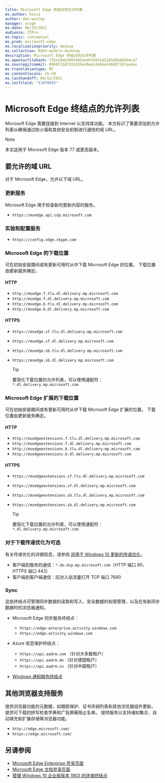```yaml
---
title: Microsoft Edge 终结点的允许列表
ms.author: kvice
author: dan-wesley
manager: srugh
ms.date: 06/29/2021
audience: ITPro
ms.topic: conceptual
ms.prod: microsoft-edge
ms.localizationpriority: medium
ms.collection: M365-modern-desktop
description: Microsoft Edge 终结点的允许列表
ms.openlocfilehash: 735e18e63095405dad4fdd51d51654956b564ca7
ms.sourcegitcommit: 8968f3107291935ed9adc84bba348d5f187eadae
ms.translationtype: MT
ms.contentlocale: zh-CN
ms.lasthandoff: 09/12/2021
ms.locfileid: "11979035"
---
```

# <a name="allow-list-for-microsoft-edge-endpoints"></a>Microsoft Edge 终结点的允许列表

Microsoft Edge 需要连接到 Internet 以支持其功能。 本文标识了需要添加到允许列表以确保通过防火墙和其他安全机制进行通信的域 URL。

> [!NOTE]
> 本文适用于 Microsoft Edge 版本 77 或更高版本。

## <a name="domain-urls-to-allow"></a>要允许的域 URL

对于 Microsoft Edge，允许以下域 URL。

### <a name="update-service"></a>更新服务

Microsoft Edge 用于检查新的更新内容的服务。

- `https://msedge.api.cdp.microsoft.com`

### <a name="experimentation-and-configuration-service"></a>实验和配置服务

- `https://config.edge.skype.com`

### <a name="download-locations-for-microsoft-edge"></a>Microsoft Edge 的下载位置

可在初始安装期间或有更新可用时从中下载 Microsoft Edge 的位置。 下载位置由更新服务确定。

#### <a name="http"></a>HTTP

- `http://msedge.f.tlu.dl.delivery.mp.microsoft.com`
- `http://msedge.f.dl.delivery.mp.microsoft.com`
- `http://msedge.b.tlu.dl.delivery.mp.microsoft.com`
- `http://msedge.b.dl.delivery.mp.microsoft.com`

#### <a name="https"></a>HTTPS

- `https://msedge.sf.tlu.dl.delivery.mp.microsoft.com`
- `https://msedge.sf.dl.delivery.mp.microsoft.com`
- `https://msedge.sb.tlu.dl.delivery.mp.microsoft.com`
- `https://msedge.sb.dl.delivery.mp.microsoft.com`

  > [!TIP]
  > 要简化下载位置的允许列表，可以使用通配符： `*.dl.delivery.mp.microsoft.com`

### <a name="download-locations-for-microsoft-edge-extensions"></a>Microsoft Edge 扩展的下载位置

可在初始安装期间或有更新可用时从中下载 Microsoft Edge 扩展的位置。 下载位置由更新服务确定。

#### <a name="http"></a>HTTP

- `http://msedgeextensions.f.tlu.dl.delivery.mp.microsoft.com`
- `http://msedgeextensions.f.dl.delivery.mp.microsoft.com`
- `http://msedgeextensions.b.tlu.dl.delivery.mp.microsoft.com`
- `http://msedgeextensions.b.dl.delivery.mp.microsoft.com`

#### <a name="https"></a>HTTPS

- `https://msedgeextensions.sf.tlu.dl.delivery.mp.microsoft.com`
- `https://msedgeextensions.sf.dl.delivery.mp.microsoft.com`
- `https://msedgeextensions.sb.tlu.dl.delivery.mp.microsoft.com`
- `https://msedgeextensions.sb.dl.delivery.mp.microsoft.com`

  > [!TIP]
  > 要简化下载位置的允许列表，可以使用通配符： `*.dl.delivery.mp.microsoft.com`

### <a name="optionally-for-download-delivery-optimization"></a>对于下载传递优化为可选

有关传递优化的详细信息，请参阅 [适用于 Windows 10 更新的传递优化](/windows/deployment/update/waas-delivery-optimization)。

- 客户端到服务的通信：`*.do.dsp.mp.microsoft.com`（HTTP 端口 80、HTTPS 端口 443）
- 客户端到客户端通信：应对入站流量打开 TCP 端口 7680

### <a name="sync"></a>Sync

这些终结点可管理同步数据的读取和写入、安全数据的权限管理，以及在有新同步数据时的浏览器通知。

- Microsoft Edge 同步服务终结点：

  - `https://edge-enterprise.activity.windows.com`
  - `https://edge.activity.windows.com`

- Azure 信息保护终结点：

  - `https://api.aadrm.com` （针对大多数租户）
  - `https://api.aadrm.de` （针对德国租户）
  - `https://api.aadrm.cn` （针对中国租户）

- [Windows 通知服务终结点](/windows/uwp/design/shell/tiles-and-notifications/firewall-allowlist-config)

## <a name="other-browser-support-services"></a>其他浏览器支持服务

提供浏览器功能的元数据，如跟踪保护、证书吊销列表和其他浏览器组件更新。 提供可下载的拼写检查字典和广告屏蔽阻止名单。 提供服务以支持诸如集合、自动填充和扩展存储等浏览器功能。

- `http://edge.microsoft.com/`
- `https://edge.microsoft.com/`

## <a name="see-also"></a>另请参阅

- [Microsoft Edge Enterprise 登录页面](https://aka.ms/EdgeEnterprise)
- [Microsoft Edge 文档登录页面](./index.yml)
- [管理 Windows 10 企业版版本 1903 的连接终结点](/windows/privacy/manage-windows-1903-endpoints)